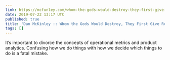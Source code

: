```yaml
---
link: https://mcfunley.com/whom-the-gods-would-destroy-they-first-give-real-time-analytics
date: 2019-07-22 13:17 UTC
published: true
title: 'Dan McKinley :: Whom the Gods Would Destroy, They First Give Real-time Analytics'
tags: []
---
```


It’s important to divorce the concepts of operational metrics and product analytics. Confusing how we do things with how we decide which things to do is a fatal mistake.
